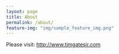 ```yaml
---
layout: page
title: About
permalink: /about/
feature-img: "img/sample_feature_img.png"
---
```


Please visit: http://www.timgatesjr.com 

